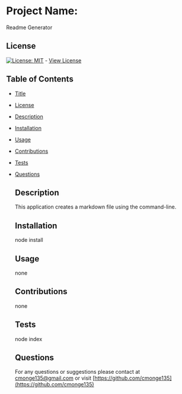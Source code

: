 
  # Project Name:
  Readme Generator

  ## License
  [![License: MIT](https://img.shields.io/badge/License-MIT-yellow.svg)](https://opensource.org/licenses/MIT) - [View License](https://opensource.org/licenses/MIT)

  ## Table of Contents
- [Title](#Project-Name)
- [License](#License)
- [Description](#Description)
- [Installation](#Installation)
- [Usage](#Usage)
- [Contributions](#Contributions)
- [Tests](#Tests)
- [Questions](#Questions)

  ## Description
  This application creates a markdown file using the command-line.

  ## Installation 
  node install

  ## Usage
  none

  ## Contributions
  none

  ## Tests
  node index

  ## Questions
  For any questions or suggestions please contact at cmonge135@gmail.com or visit [https://github.com/cmonge135](https://github.com/cmonge135)
